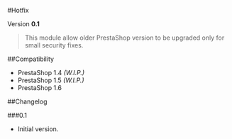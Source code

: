 #Hotfix

Version **0.1**

> This module allow older PrestaShop version to be upgraded only for small security fixes.

##Compatibility

 - PrestaShop 1.4 _(W.I.P.)_
 - PrestaShop 1.5 _(W.I.P.)_
 - PrestaShop 1.6

##Changelog

###0.1

 - Initial version.
